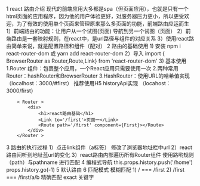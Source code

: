 <!--
 * @Author: Mr.xie
 * @Date: 2021-07-13 14:12:24
 * @LastEditTime: 2021-07-13 15:42:17
 * @LastEditors: Mr.xie
 * @Description: 
 * @FilePath: /react_dom/react_md/react路由.md
 * 可以输入预定的版权声明、个性签名、空行等
-->

1 react 路由介绍
    现代的前端应用大多都是spa（但页面应用），也就是只有一个html页面的应用程序，因为他的用户体验更好，对服务器压力更小，所以更受欢迎，为了有效的使用单个页面来管理原来那么多页面的功能，前端路由应运而生
    1）前端路由的功能：让用户从一个试图(页面) 导航到另一个试图（页面）
    2）前端路由是一套映射规则，在react中，是url路径与组件的对应关系
    3）使用react路由简单来说，就是配置路径和组件（配对）
2 路由的基础使用
    1) 安装
        npm i react-router-dom 或 yarn add react-router-dom
    2）导入
        import { BrowserRouter as Router,Route,Link} from 'react-router-dom'
    3) 基本使用
        1.Router 组件：包裹整个应用，一个React应用只需要使用一次
        2.两种常用Router：hashRouter和BrowserRouter
        3.HashRouter：使用URL的哈希值实现（localhost：3000/#first）
            推荐使用H5 historyApi实现 （locahost：3000/first）

        < Router >
            <div>
                <h1>react路由基础</h1>
                <Link to='/first'>页面一</Link>
                <Route path='/first' component={First}></Route>
            </div>
        </Router >

3 路由的执行过程
    1）点击link组件（a标签） 修改了浏览器地址栏中url
    2）react路由间听到地址蓝url的变化
    3）react路由内部遍历所有Router组件 使用路哟规则（path）与pathname 进行匹配
4 编程式导航
    this.props.history.push('/home')
    props.history.go(-1)
5 默认路由
    <Route path='/' component={First}></Route>
6 匹配模式
    模糊匹配
        1) /  === /first
        2) /first === /first/a/b
    精确匹配 exact 关键字
        <Route exact path='/' component={First}></Route>